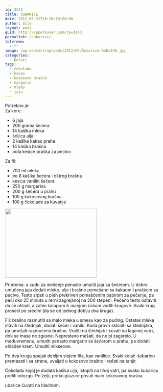 ```yaml
---
id: 3243
title: ŠUBARICE
date: 2012-05-21T10:20:18+00:00
author: mila
layout: post
guid: http://superkuvar.com/?p=3243
permalink: /subarice/
totvreme:
  - ""
image: /wp-content/uploads/2012/05/Šubarice-940x198.jpg
categories:
  - Kolači
tags:
  - čokolada
  - kakao
  - kokosovo brašno
  - margarin
  - mleko
  - jaja
---
```

Potrebno je:  
Za koru:

  * 6 jaja
  * 200 grama šećera
  * 14 kašika mleka
  * šoljica ulja
  * 2 kašike kakao praha
  * 14 kašika brašna
  * pola kesice praška za pecivo

Za fil:

  * 700 ml mleka
  * po 8 kašika šećera i oštrog brašna
  * kesica vanilin šećera
  * 250 g margarina
  * 200 g šećera u prahu
  * 100 g kokosovog brašna
  * 100 g čokolade za kuvanje

<img class="alignnone size-medium wp-image-3244" title="Šubarice" src="/wp-content/uploads/2012/05/%C5%A0ubarice-300x225.jpg" alt="" width="300" height="225" /> 

Priprema: u sudu za mešenje penasto umutiti jaja sa šećerom. U dobro umućena jaja dodati mleko, ulje i brašno pomešano sa kakaom i praškom za pecivo. Testo sipati u pleh prekriven pomašćenim papirom za pečenje, pa peći oko 25 minuta u rerni zagrejanoj na 200 stepeni. Pečeno testo ostaviti da se ohladi, a zatim kalupom ili manjom čašom vaditi krugove. Svaki krug preseći po sredini (da se od jednog dobiju dva kruga).

Fil: brašno razmutiti sa malo mleka u smesu kao za puding. Ostatak mleka staviti na štednjak, dodati šećer i vanilu. Kada provri skloniti sa štednjaka, pa umešati razmućeno brašno. Vratiti na štednjak i kuvati na laganoj vatri, dok se masa ne zgusne. Neprestano mešati, da ne bi zagorelo. U međuvremenu, umutiti penasto margarin sa šećerom u prahu, pa dodati ohlađen krem. Umutiti mikserom.

Po dva kruga spajati debljim slojem fila, kao vanilice. Svaki kolač-šubaricu premazati i sa strane, uvaljati u kokosovo brašno i ređati na tanjir.

Čokoladu kojoj je dodata kašika ulja, istopiti na tihoj vatri, pa svaku šubaricu preliti odozgo. Po želji, preko glazure posuti malo kokosovog brašna.

 ubarice čuvati na hladnom.